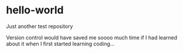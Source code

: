 # hello-world
Just another test repository

Version control would have saved me soooo much time if I had learned about it when I first started learning coding...
